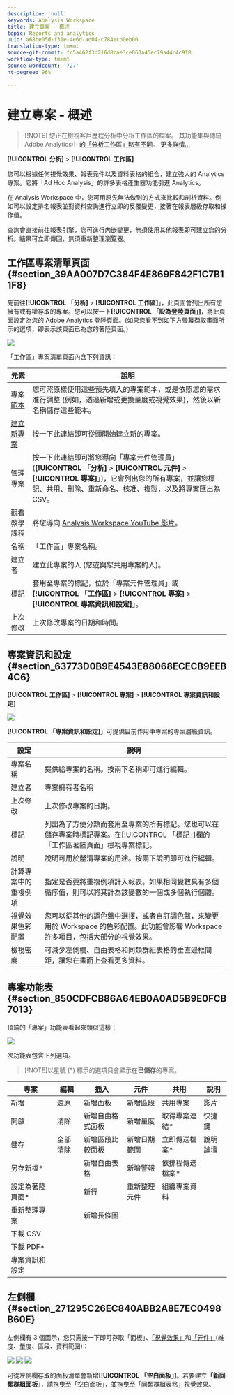 ```yaml
---
description: 'null'
keywords: Analysis Workspace
title: 建立專案 - 概述
topic: Reports and analytics
uuid: a68be05d-f31e-4e6d-ad04-c784ecb0eb00
translation-type: tm+mt
source-git-commit: fc5a462f3d216d8cae3ce060a45ec79a44c4c918
workflow-type: tm+mt
source-wordcount: '727'
ht-degree: 96%

---
```



# 建立專案 - 概述

>[!NOTE] 您正在檢視客戶歷程分析中分析工作區的檔案。 其功能集與傳統Adobe Analytics中 [的「分析工作區」略有不同](https://docs.adobe.com/content/help/zh-Hant/analytics/analyze/analysis-workspace/home.html)。 [更多詳情...](/help/getting-started/cja-aa.md)

**[!UICONTROL 分析]** > **[!UICONTROL 工作區]**

您可以根據任何視覺效果、報表元件以及資料表格的組合，建立強大的 Analytics 專案。它將「Ad Hoc Analysis」的許多表格產生器功能引進 Analytics。

在 Analysis Workspace 中，您可用原先無法做到的方式來比較和剖析資料。例如可以設定排名報表並對資料查詢進行立即的反覆變更，接著在報表層級存取和操作值。

查詢會直接前往報表引擎，您可進行內嵌變更，無須使用其他報表即可建立您的分析。結果可立即傳回，無須重新整理瀏覽器。

## 工作區專案清單頁面 {#section_39AA007D7C384F4E869F842F1C7B11F8}

先前往&#x200B;**[!UICONTROL 「分析]** > **[!UICONTROL 工作區]**」，此頁面會列出所有您擁有或有權存取的專案。您可以按一下&#x200B;**[!UICONTROL 「設為登陸頁面」]**，將此頁面設定為您的 Adobe Analytics 登陸頁面。(如果您看不到如下方螢幕擷取畫面所示的選項，即表示該頁面已為您的著陸頁面。)

![](assets/sample-project.png)

「工作區」專案清單頁面內含下列資訊：

| 元素 | 說明 |
|---|---|
| 專案[範本](/help/analysis-workspace/build-workspace-project/starter-projects.md) | 您可照原樣使用這些預先填入的專案範本，或是依照您的需求進行調整 (例如，透過新增或更換量度或視覺效果)，然後以新名稱儲存這些範本。 |
| [建立新專案](/help/analysis-workspace/home.md) | 按一下此連結即可從頭開始建立新的專案。 |
| 管理專案 | 按一下此連結即可將您導向「專案元件管理員」(**[!UICONTROL 「分析]** > **[!UICONTROL 元件]** > **[!UICONTROL 專案]**」)，它會列出您的所有專案，並讓您標記、共用、刪除、重新命名、核准、複製，以及將專案匯出為 CSV。 |
| 觀看教學課程 | 將您導向 [Analysis Workspace YouTube 影片](https://www.youtube.com/playlist?list=PL2tCx83mn7GuNnQdYGOtlyCu0V5mEZ8sS)。 |
| 名稱 | 「工作區」專案名稱。 |
| 建立者 | 建立此專案的人 (您或與您共用專案的人)。 |
| 標記 | 套用至專案的標記，位於「專案元件管理員」或&#x200B;**[!UICONTROL 「工作區]** > **[!UICONTROL 專案]** > **[!UICONTROL 專案資訊和設定]**」。 |
| 上次修改 | 上次修改專案的日期和時間。 |

## 專案資訊和設定 {#section_63773D0B9E4543E88068ECECB9EEB4C6}

**[!UICONTROL 工作區]** > **[!UICONTROL 專案]** > **[!UICONTROL 專案資訊和設定]**

![](assets/projectinfo.png)

**[!UICONTROL 「專案資訊和設定]**」可提供目前作用中專案的專案層級資訊。

| 設定 | 說明 |
|---|---|
| 專案名稱 | 提供給專案的名稱。按兩下名稱即可進行編輯。 |
| 建立者 | 專案擁有者名稱 |
| 上次修改 | 上次修改專案的日期。 |
| 標記 | 列出為了方便分類而套用至專案的所有標記。您也可以在儲存專案時標記專案。在[!UICONTROL 「標記」]欄的「工作區著陸頁面」檢視專案標記。 |
| 說明 | 說明可用於釐清專案的用途。按兩下說明即可進行編輯。 |
| 計算專案中的重複例項 | 指定是否要將重複例項計入報表。如果相同變數具有多個循序值，則可以將其計為該變數的一個或多個執行個體。 |
| 視覺效果色彩配置 | 您可以從其他的調色盤中選擇，或者自訂調色盤，來變更用於 Workspace 的色彩配置。此功能會影響 Workspace 許多項目，包括大部分的視覺效果。 |
| 檢視密度 | 可減少左側欄、自由表格和同類群組表格的垂直邊框間距，讓您在畫面上查看更多資料。 |

## 專案功能表 {#section_850CDFCB86A64EB0A0AD5B9E0FCB7013}

頂端的「專案」功能表看起來類似這樣：

![](assets/new-project-menus.png)

次功能表包含下列選項。

>[!NOTE]以星號 (*) 標示的選項只會顯示在&#x200B;**已儲存**&#x200B;的專案。

| 專案 | 編輯 | 插入 | 元件 | 共用 | 說明 |
|---|---|---|---|---|---|
| 新增 | 還原 | 新增面板 | 新增區段 | 共用專案 | 影片 |
| 開啟 | 清除 | 新增自由格式面板 | 新增量度 | 取得專案連結* | 快捷鍵 |
| 儲存 | 全部清除 | 新增區段比較面板 | 新增日期範圍 | 立即傳送檔案* | 說明論壇 |
| 另存新檔* |  | 新增自由表格 | 新增警報 | 依排程傳送檔案* |  |
| 設定為著陸頁面* |  | 新行 | 重新整理元件 | 組織專案資料 |  |
| 重新整理專案 |  | 新增長條圖 |  |  |  |
| 下載 CSV |  |  |  |  |  |
| 下載 PDF* |  |  |  |  |  |
| 專案資訊和設定 |  |  |  |  |  |

## 左側欄 {#section_271295C26EC840ABB2A8E7EC0498B60E}

左側欄有 3 個圖示，您只需按一下即可存取「面板」、[「視覺效果」](/help/analysis-workspace/visualizations/freeform-analysis-visualizations.md)和[「元件」](/help/components/overview.md)(維度、量度、區段、資料範圍)：

![](assets/panels.png) ![](assets/visualizations.png) ![](assets/components.png)

可從左側欄存取的面板清單會新增&#x200B;**[!UICONTROL 「空白面板」]**。若要建立&#x200B;**「新同類群組面板」**，請拖曳至「空白面板」，並拖曳至「同類群組表格」視覺效果。
